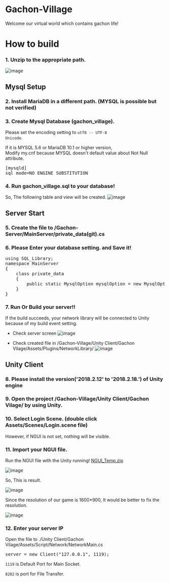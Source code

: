 # Gachon-Village
Welcome our virtual world which contains gachon life!


# How to build

### 1. Unzip to the appropriate path.

![image](https://user-images.githubusercontent.com/17453822/49692248-6e115d80-fb99-11e8-8d25-3f1c666e939f.png)

## Mysql Setup

### 2. Install MariaDB in a different path. (MYSQL is possible but not verified)

### 3. Create Mysql Database (gachon_village).
Please set the encoding setting to <code>utf8 -- UTF-8 Unicode</code>.

If it is MYSQL 5.6 or MariaDB 10.1 or higher version, <br>
Modify my.cnf because MYSQL doesn't default value about Not Null attribute.
<pre>
[mysqld] 
sql_mode=NO_ENGINE_SUBSTITUTION
</pre>

### 4. Run gachon_village.sql to your database!
So, The following table and view will be created.
![image](https://user-images.githubusercontent.com/17453822/49692299-61d9d000-fb9a-11e8-8f0f-648de9bed255.png)

## Server Start

### 5. Create the file to /Gachon-Server/MainServer/private_data(git).cs

### 6. Please Enter your database setting. and Save it!
<pre>
using SQL_Library;
namespace MainServer
{
    class private_data
    {
        public static MysqlOption mysqlOption = new MysqlOption("mysql_host", "mysql_database", "id", "password");
    }
}
</pre>

### 7. Run Or Build your server!!

If the build succeeds, your network library will be connected to Unity because of my build event setting.

- Check server screen
![image](https://user-images.githubusercontent.com/17453822/49692346-c3e70500-fb9b-11e8-94ea-00492c7c608e.png)

- Check created file in /Gachon-Village/Unity Client/Gachon Vilage/Assets/Plugins/NetworkLibrary/
![image](https://user-images.githubusercontent.com/17453822/49692349-d2cdb780-fb9b-11e8-9052-8b0dfd817cda.png)

## Unity Client

###  8. Please install the version('2018.2.12' to '2018.2.18.') of Unity engine

### 9. Open the project /Gachon-Village/Unity Client/Gachon Vilage/ by using Unity.

### 10. Select Login Scene. (double click Assets/Scenes/Login.scene file)
However, if NGUI is not set, nothing will be visible.

### 11. Import your NGUI file.

Run the NGUI file with the Unity running!
[NGUI_Temp.zip](https://github.com/banksemi/Gachon-Village/files/2660174/NGUI_Temp.zip)

![image](https://user-images.githubusercontent.com/17453822/49692397-81bec300-fb9d-11e8-9525-ac8a55133bf3.png)

So, This is result.

![image](https://user-images.githubusercontent.com/17453822/49692413-c9454f00-fb9d-11e8-854e-1ed2968fcc3c.png)

Since the resolution of our game is 1600*900, It would be better to fix the resolution.

![image](https://user-images.githubusercontent.com/17453822/49692417-d8c49800-fb9d-11e8-8639-a3214124f9aa.png)


### 12. Enter your server IP
Open the file to ./Unity Client/Gachon Vilage/Assets/Script/Network/NetworkMain.cs
<pre>
server = new Client("127.0.0.1", 1119);
</pre>
<code>1119</code> is Default Port for Main Socket.

<code>8282</code> is port for File Transfer.

